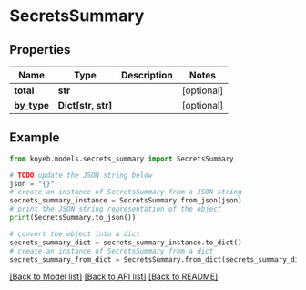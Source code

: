 # SecretsSummary


## Properties

Name | Type | Description | Notes
------------ | ------------- | ------------- | -------------
**total** | **str** |  | [optional] 
**by_type** | **Dict[str, str]** |  | [optional] 

## Example

```python
from koyeb.models.secrets_summary import SecretsSummary

# TODO update the JSON string below
json = "{}"
# create an instance of SecretsSummary from a JSON string
secrets_summary_instance = SecretsSummary.from_json(json)
# print the JSON string representation of the object
print(SecretsSummary.to_json())

# convert the object into a dict
secrets_summary_dict = secrets_summary_instance.to_dict()
# create an instance of SecretsSummary from a dict
secrets_summary_from_dict = SecretsSummary.from_dict(secrets_summary_dict)
```
[[Back to Model list]](../README.md#documentation-for-models) [[Back to API list]](../README.md#documentation-for-api-endpoints) [[Back to README]](../README.md)


